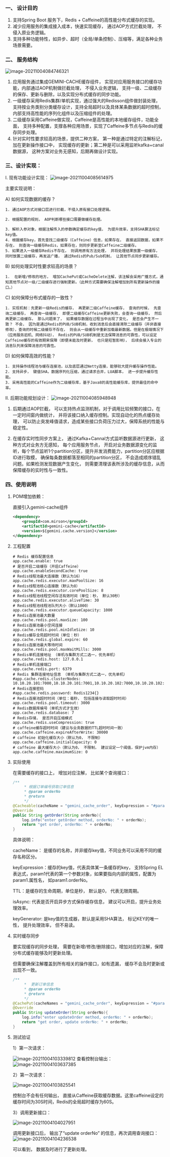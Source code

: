 ### 一、 设计目的

1. 支持Spring Boot 服务下，Redis + Caffeine的高性能分布式缓存的实现。
2. 减少应用服务的集成接入成本，快速实现缓存， 通过AOP方式拦截处理， 不侵入原业务逻辑。
3. 支持多种功能特性，如异步、超时（全局/单条控制）、压缩等，满足各种业务场景需要。

### 二、 服务结构

![image-20211004084746321](docs/images/image-20211004084746321.png)

1. 应用服务通过集成GEMINI-CACHE缓存组件， 实现对应用服务接口的缓存功能，内部通过AOP机制做拦截处理， 不侵入业务逻辑， 支持一级、二级缓存的保存、更新与删除，以及实现分布式缓存的同步功能。
2. 一级缓存采用Redis集群/单机实现，通过强大的Redisson组件做封装处理， 支持按业务类别分类缓存设计，支持全局超时以及具体某条数据的超时控制，内部支持高性能的序列化组件以及压缩组件的处理。
3. 二级缓存采用Caffeine做实现，Caffeine是高性能的本地缓存组件，功能全面， 支持多种配置，支撑各种应用场景，实现了Caffeine多节点与Redis的缓存同步处理。
4. 针对实时性要求较高的场景，提供二种方案， 第一种是通过特定的注解标记， 加在更新操作接口中， 实现缓存的更新；第二种是可以采用监听kafka+canal数据源， 这种方案对业务无感知，后期再做设计实现。



### 三、设计实现：

Ⅰ. 现有功能设计实现：
   ![image-20211004085614975](docs/images/image-20211004085614975.png)

  主要实现说明：

  A) 如何实现数据的缓存？

    1. 通过AOP方式对接口层进行拦截，不侵入原有接口处理逻辑。

    2. 根据配置的规则， AOP判断哪些接口需要做缓存处理。

    3. 解析入参对象，根据注解传入的参数确定缓存的key值， 为提升效率，支持SHA算法标记key值。
    4. 根据缓存key，首先查找二级缓存（Caffeine）信息，如果存在， 直接返回数据，如果不存在， 则查询一级缓存Redis，如果存在，则同步更新至Caffeine二级缓存。
    5. 如果进入一级缓存Redis不存在， 则调用原有方法处理， 并将处理结果放置一级缓存， 同时放置二级缓存，再发送广播， 通过Redis的Pub/Sub机制， 让其他节点同步更新缓存。

  B) 如何处理实时性要求较高的场景？

    1.  在新增/修改的地方， 增加CachePut或CacheDelete注解，该注解会采用广播方式，通知其他节点对一级/二级缓存进行强制更新。（此种方式需要确保注解增加到所有更新操作的接口。）

  C) 如何保障分布式缓存的一致性？

    1. 实现机制：先更新一级Redis的缓存， 再更新二级Caffeine缓存， 查询的时候， 先查询二级缓存， 再查询一级缓存， 即便二级缓存Caffeine更新失败，会查询一级缓存， 然后再更新二级缓存。 那么问题来了， 如果缓存数据在过程当中出现了变化， 是否会产生不一致？ 不会， 因为是通过Redis的PUB/SUB机制，收到消息后会直接清除二级缓存（并非直接修改），查询的时候二级缓存不存在， 则会从一级缓存中重新加载最新数据。但是在极端情况下（应用服务宕机、网络抖动）， Redis的PUB/SUB机制是无法保障消息的可靠性，可以设定Caffeine缓存的有效期来保障（即便未能及时更新， 也只是短暂影响）， 后续会接入专业的消息队列来保障消息的可靠性。

  D) 如何保障高效的性能？

    1. 支持操作线程池与缓存连接池，以及底层通过Netty连接，能够较大提升缓存操作性能。
    2. 支持异步， 键值SHA，数据序列化压缩，通过请求合并，LUA脚本， 进一步提升缓存性能。
    3. 采用高性能的Caffeine作为二级缓存库，基于Java8的高性能缓存库，提供最佳的命中率。

  


Ⅱ. 后期功能规划设计：
   ![image-20211004085948948](docs/images/image-20211004085948948.png)

1. 后期通过AOP拦截， 可以支持热点监测机制，对于调用比较频繁的接口，在一定时间窗内做统计， 并将该接口纳入缓存控制。实现自动化的热点缓存处理， 可以防止突发峰值请求，造成某些接口负荷压力过大，保障系统的性能与稳定性。

2. 在缓存实时性同步方案上， 通过Kafka+Cannal方式监听数据源进行更新， 这种方式对业务方无感知， 每个应用服务节点， 开启对业务数据源变化的监听，每个节点监听1个partition分区，提升并发消费能力，partition分区应根据ID进行取模， 确保每条数据都落至相同的partition分区， 不会造成顺序错乱问题。如果检测发现数据产生变化， 则需要清理该表所涉及的缓存信息，从而保障缓存的实时性与一致性。

### 四、使用说明

1. POM增加依赖：

   直接引入gemini-cache组件

   ```xml
   <dependency>
       <groupId>com.mirson</groupId>
       <artifactId>gemini-cache</artifactId>
       <version>${gemini.cache.version}</version>
   </dependency>
   ```

2. 工程配置

   ```properties
   # Redis 缓存配置信息
   app.cache.enable: true
   # 是否开启二级缓存（开启Caffeine）
   app.cache.enableSecondCache: true
   # Redis线程池最大连接数（默认为16）
   app.cache.redis.executor.maxPoolSize: 16
   # Redis线程池核心连接数（默认为8）
   app.cache.redis.executor.corePoolSize: 8
   # Redis线程池线程空闲存活有效时间（单位：秒， 默认30秒）
   app.cache.redis.executor.aliveTime: 30
   # Redis线程池线程池队列大小（默认1000）
   app.cache.redis.executor.queueCapacity: 1000
   # Redis连接池最大数量
   app.cache.redis.pool.maxSize: 100
   # Redis连接池最小空闲连接
   app.cache.redis.pool.minIdleSize: 10
   # Redis缓存全局超时时间（单位：秒）
   app.cache.redis.global.expire: 60
   # Redis连接池最大等待时间
   app.cache.redis.pool.maxWaitMills: 3000
   # Redis单机连接地址 （单机与集群方式二选一，优先单机）
   app.cache.redis.host: 127.0.0.1
   # Redis单机连接端口
   app.cache.redis.port: 6379
   # Redis 集群连接地址信息 （单机与集群方式二选一，优先单机）
   #app.cache.redis.clusterNodes: 10.10.20.101:7000,10.10.20.101:7001,10.10.20.102:7000,10.10.20.102:7001,10.10.20.103:7000,10.10.20.103:7001
   # Redis连接密码
   #app.cache.redis.password: Redis1234{}
   # Redis连接池超时时间（单位：毫秒， 包括连接与读取超时时间）
   app.cache.redis.pool.timeout: 3000
   # Redis数据库编号（单机方式才生效）
   app.cache.redis.database: 7
   # Redis存储， 是否开启压缩模式
   app.cache.redis.useCompression: true
   # caffeine缓存超时时间（建议与业务数据的TTL超时时间一致）
   app.cache.caffeine.expireAfterWrite: 30000
   # caffeine 初始化缓存大小（默认为0， 不限制）
   app.cache.caffeine.initialCapacity: 0
   # caffeine 最大缓存大小（默认为0， 不限制， 建议设定一个阈值，保护jvm内存）
   app.cache.caffeine.maximumSize: 0
   ```

3. 实际使用

   在需要缓存的接口上， 增加对应注解， 比如某个查询接口：

   ```java
   /**
        * 根据订单编号获取订单信息
        * @param orderNo
        * @return
        */
   @Cacheable(cacheName = "gemini_cache_order", keyExpression = "#param1", TTL = 10)
   @Override
   public String getOrder(String orderNo){
       log.info("enter getOrder method, orderNo: " + orderNo);
       return "get order, orderNo: " + orderNo;
   }
   ```

   具体说明：

   cacheName： 是缓存的名称，并非缓存key值，不同业务可以采用不同的缓存名称区分。

   keyExpression：缓存的key值，代表具体某一条缓存的key， 支持Spring EL表达式，param1代表的第一个参数对象，如果要指向内部的属性，配置为param1.属性名， 如param1.orderNo。

   TTL：是缓存的生命周期，单位是秒， 默认是0， 代表无限周期。

   isAsync:  代表是否开启异步方式保存缓存信息， 建议可以开启，提升业务处理效率。

   keyGenerator: 是key值的生成器，默认是采用SHA算法， 标记KEY的唯一性， 提升处理效率， 但不易读。

4. 实时缓存同步

   要实现缓存的同步处理， 需要在新增/修改/删除接口，增加对应的注解，保障分布式缓存能够及时更新处理。

   但需要确保注解覆盖到所有相关的操作接口，如有遗漏， 缓存不会及时更新或出现不一致。

   ```java
   /**
        *  更新订单信息
        * @param orderNo
        * @return
        */
   @CachePut(cacheNames = "gemini_cache_order", keyExpression = "#param1", TTL = 10)
   @Override
   public String updateOrder(String orderNo){
       log.info("enter updateOrder method, orderNo: " + orderNo);
       return "get order, update orderNo: " + orderNo;
   }
   ```

5. 测试验证

   1）第一次请求：

   ![image-20211004103339812](docs/images/image-20211004103339812.png)
   查看控制台输出：
   ![image-20211004103637385](docs/images/image-20211004103637385.png)

   2）第一次请求：

   ![image-20211004103825541](docs/images/image-20211004103825541.png)

   控制台不会有任何输出， 直接从Caffeine获取缓存数据。这里caffeine设定的缓存时间为30S时间，Redis的全局超时缓存为60S。

   3）调用更新接口：

   ![image-20211004104027951](docs/images/image-20211004104027951.png)

   调用更新接口后， 输出了“update orderNo” 的信息，再次调用查询接口：
   ![image-20211004104236538](docs/images/image-20211004104236538.png)
   
   可以看到， 数据及时进行了更新处理。